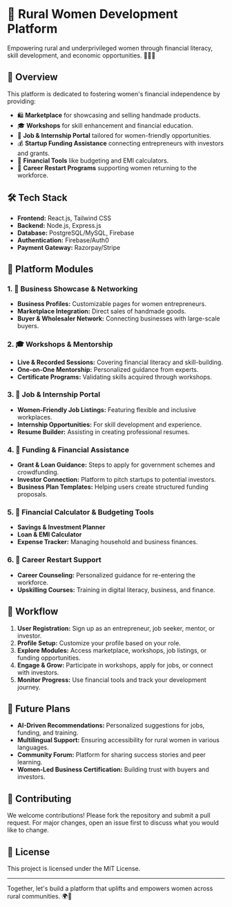 # 🌾 Rural Women Development Platform

Empowering rural and underprivileged women through financial literacy, skill development, and economic opportunities. 💪👩‍🌾

## 🌟 Overview

This platform is dedicated to fostering women's financial independence by providing:

- 🛍️ **Marketplace** for showcasing and selling handmade products.
- 🎓 **Workshops** for skill enhancement and financial education.
- 💼 **Job & Internship Portal** tailored for women-friendly opportunities.
- 💰 **Startup Funding Assistance** connecting entrepreneurs with investors and grants.
- 🧮 **Financial Tools** like budgeting and EMI calculators.
- 🔄 **Career Restart Programs** supporting women returning to the workforce.

## 🛠️ Tech Stack

- **Frontend:** React.js, Tailwind CSS
- **Backend:** Node.js, Express.js
- **Database:** PostgreSQL/MySQL, Firebase
- **Authentication:** Firebase/Auth0
- **Payment Gateway:** Razorpay/Stripe

## 🧩 Platform Modules

### 1. 🛒 Business Showcase & Networking

- **Business Profiles:** Customizable pages for women entrepreneurs.
- **Marketplace Integration:** Direct sales of handmade goods.
- **Buyer & Wholesaler Network:** Connecting businesses with large-scale buyers.

### 2. 🎓 Workshops & Mentorship

- **Live & Recorded Sessions:** Covering financial literacy and skill-building.
- **One-on-One Mentorship:** Personalized guidance from experts.
- **Certificate Programs:** Validating skills acquired through workshops.

### 3. 💼 Job & Internship Portal

- **Women-Friendly Job Listings:** Featuring flexible and inclusive workplaces.
- **Internship Opportunities:** For skill development and experience.
- **Resume Builder:** Assisting in creating professional resumes.

### 4. 💸 Funding & Financial Assistance

- **Grant & Loan Guidance:** Steps to apply for government schemes and crowdfunding.
- **Investor Connection:** Platform to pitch startups to potential investors.
- **Business Plan Templates:** Helping users create structured funding proposals.

### 5. 🧮 Financial Calculator & Budgeting Tools

- **Savings & Investment Planner**
- **Loan & EMI Calculator**
- **Expense Tracker:** Managing household and business finances.

### 6. 🔄 Career Restart Support

- **Career Counseling:** Personalized guidance for re-entering the workforce.
- **Upskilling Courses:** Training in digital literacy, business, and finance.

## 🚀 Workflow

1. **User Registration:** Sign up as an entrepreneur, job seeker, mentor, or investor.
2. **Profile Setup:** Customize your profile based on your role.
3. **Explore Modules:** Access marketplace, workshops, job listings, or funding opportunities.
4. **Engage & Grow:** Participate in workshops, apply for jobs, or connect with investors.
5. **Monitor Progress:** Use financial tools and track your development journey.

## 🔮 Future Plans

- **AI-Driven Recommendations:** Personalized suggestions for jobs, funding, and training.
- **Multilingual Support:** Ensuring accessibility for rural women in various languages.
- **Community Forum:** Platform for sharing success stories and peer learning.
- **Women-Led Business Certification:** Building trust with buyers and investors.

## 🤝 Contributing

We welcome contributions! Please fork the repository and submit a pull request. For major changes, open an issue first to discuss what you would like to change.

## 📄 License

This project is licensed under the MIT License.

---

Together, let's build a platform that uplifts and empowers women across rural communities. 🌍💖
